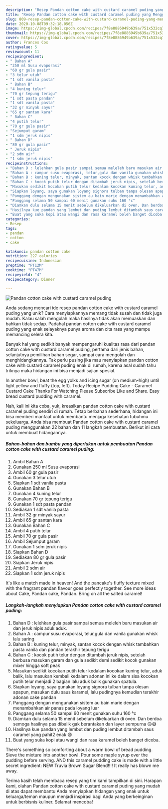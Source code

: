 ```yaml
---
description: "Resep Pandan cotton cake with custard caramel puding yang Menggugah Selera"
title: "Resep Pandan cotton cake with custard caramel puding yang Menggugah Selera"
slug: 809-resep-pandan-cotton-cake-with-custard-caramel-puding-yang-menggugah-selera
date: 2020-10-08T09:32:18.056Z
image: https://img-global.cpcdn.com/recipes/7f8e8886949b639a/751x532cq70/pandan-cotton-cake-with-custard-caramel-puding-foto-resep-utama.jpg
thumbnail: https://img-global.cpcdn.com/recipes/7f8e8886949b639a/751x532cq70/pandan-cotton-cake-with-custard-caramel-puding-foto-resep-utama.jpg
cover: https://img-global.cpcdn.com/recipes/7f8e8886949b639a/751x532cq70/pandan-cotton-cake-with-custard-caramel-puding-foto-resep-utama.jpg
author: Frances Cox
ratingvalue: 5
reviewcount: 11
recipeingredient:
- " Bahan A"
- "250 ml Susu evaporasi"
- "60 gr gula pasir"
- "3 telur utuh"
- "1 sdt vanila pasta"
- " Bahan B"
- "4 kuning telur"
- "70 gr tepung terigu"
- "1 sdt pasta pandan"
- "1 sdt vanila pasta"
- "32 gr minyak sayur"
- "65 gr santan kara"
- " Bahan C"
- "4 putih telur"
- "70 gr gula pasir"
- "Sejumput garam"
- "1 sdm jeruk nipis"
- " Bahan D"
- "80 gr gula pasir"
- " Jeruk nipis"
- "2 sdm air"
- "1 sdm jeruk nipis"
recipeinstructions:
- "Bahan D : lelehkan gula pasir sampai semua meleleh baru masukan air dan jeruk nipis aduk aduk."
- "Bahan A : campur susu evaporasi, telur,gula dan vanila gunakan whisk lalu saring"
- "Bahan B : kuning telur, minyak, santan kocok dengan whisk tambahkan pasta vanila dan pandan terakhir tepung terigu"
- "Bahan C : kocok putih telur dengan ditambah jeruk nipis, setelah berbusa masukan garam dan gula sedikit demi sedikit kocok gunakan mixer hingga soft peak"
- "Masukan sedikit kocokan putih telur kedalam kocokan kuning telur, aduk balik, lalu masukan kembali kedalam adonan ini ke dalam sisa kocokan putih telur menjadi 2 bagian lalu aduk balik gunakan spatula."
- "Siapkan loyang, saya gunakan loyang signora tulban tanpa olesan apapun, masukan dulu saus karamel, lalu pudingnya kemudian terakhir adonan cake pandan"
- "Panggang dengan mengunakan sistem au bain marie dengan menambahkan air panas pada loyang luar"
- "Panggang selama 50 sampai 60 menit gunakan suhu 160 °c"
- "Diamkan dulu selama 15 menit sebelum dikeluarkan di oven. Dan berdoa semoga hasilnya pas dibalik gak berantakan dan layer sempurna 🙃😅"
- "Hasilnya kue pandan yang lembut dan puding lembut ditambah saus caramel yang pahit2 enak 😄"
- "Buat yang suka kopi atau wangi dan rasa karamel boleh banget dicoba."
categories:
- Resep
tags:
- pandan
- cotton
- cake

katakunci: pandan cotton cake 
nutrition: 227 calories
recipecuisine: Indonesian
preptime: "PT12M"
cooktime: "PT47M"
recipeyield: "4"
recipecategory: Dinner

---
```



![Pandan cotton cake with custard caramel puding](https://img-global.cpcdn.com/recipes/7f8e8886949b639a/751x532cq70/pandan-cotton-cake-with-custard-caramel-puding-foto-resep-utama.jpg)

Anda sedang mencari ide resep pandan cotton cake with custard caramel puding yang unik? Cara menyiapkannya memang tidak susah dan tidak juga mudah. Kalau salah mengolah maka hasilnya tidak akan memuaskan dan bahkan tidak sedap. Padahal pandan cotton cake with custard caramel puding yang enak selayaknya punya aroma dan cita rasa yang mampu memancing selera kita.

Banyak hal yang sedikit banyak mempengaruhi kualitas rasa dari pandan cotton cake with custard caramel puding, pertama dari jenis bahan, selanjutnya pemilihan bahan segar, sampai cara mengolah dan menghidangkannya. Tak perlu pusing jika mau menyiapkan pandan cotton cake with custard caramel puding enak di rumah, karena asal sudah tahu triknya maka hidangan ini bisa menjadi sajian spesial.

In another bowl, beat the egg yolks and icing sugar (on medium-high) until light yellow and fluffy (top, left). Today Recipe Pudding Cake - Caramel Custard Cake Thanks For Watching Please Subscribe Like and Share. Easy bread custard pudding with caramel.


Nah, kali ini kita coba, yuk, kreasikan pandan cotton cake with custard caramel puding sendiri di rumah. Tetap berbahan sederhana, hidangan ini bisa memberi manfaat untuk membantu menjaga kesehatan tubuhmu sekeluarga. Anda bisa membuat Pandan cotton cake with custard caramel puding menggunakan 22 bahan dan 11 langkah pembuatan. Berikut ini cara untuk membuat hidangannya.

<!--inarticleads1-->

##### Bahan-bahan dan bumbu yang diperlukan untuk pembuatan Pandan cotton cake with custard caramel puding:

1. Ambil  Bahan A
1. Gunakan 250 ml Susu evaporasi
1. Ambil 60 gr gula pasir
1. Gunakan 3 telur utuh
1. Siapkan 1 sdt vanila pasta
1. Gunakan  Bahan B
1. Gunakan 4 kuning telur
1. Gunakan 70 gr tepung terigu
1. Gunakan 1 sdt pasta pandan
1. Sediakan 1 sdt vanila pasta
1. Ambil 32 gr minyak sayur
1. Ambil 65 gr santan kara
1. Gunakan  Bahan C
1. Ambil 4 putih telur
1. Ambil 70 gr gula pasir
1. Ambil Sejumput garam
1. Gunakan 1 sdm jeruk nipis
1. Siapkan  Bahan D
1. Sediakan 80 gr gula pasir
1. Siapkan  Jeruk nipis
1. Ambil 2 sdm air
1. Siapkan 1 sdm jeruk nipis


It&#39;s like a match made in heaven! And the pancake&#39;s fluffy texture mixed with the fragrant pandan flavour goes perfectly together. See more ideas about Cake, Pandan cake, Pandan. Bring on all the salted caramel! 

<!--inarticleads2-->

##### Langkah-langkah menyiapkan Pandan cotton cake with custard caramel puding:

1. Bahan D : lelehkan gula pasir sampai semua meleleh baru masukan air dan jeruk nipis aduk aduk.
1. Bahan A : campur susu evaporasi, telur,gula dan vanila gunakan whisk lalu saring
1. Bahan B : kuning telur, minyak, santan kocok dengan whisk tambahkan pasta vanila dan pandan terakhir tepung terigu
1. Bahan C : kocok putih telur dengan ditambah jeruk nipis, setelah berbusa masukan garam dan gula sedikit demi sedikit kocok gunakan mixer hingga soft peak
1. Masukan sedikit kocokan putih telur kedalam kocokan kuning telur, aduk balik, lalu masukan kembali kedalam adonan ini ke dalam sisa kocokan putih telur menjadi 2 bagian lalu aduk balik gunakan spatula.
1. Siapkan loyang, saya gunakan loyang signora tulban tanpa olesan apapun, masukan dulu saus karamel, lalu pudingnya kemudian terakhir adonan cake pandan
1. Panggang dengan mengunakan sistem au bain marie dengan menambahkan air panas pada loyang luar
1. Panggang selama 50 sampai 60 menit gunakan suhu 160 °c
1. Diamkan dulu selama 15 menit sebelum dikeluarkan di oven. Dan berdoa semoga hasilnya pas dibalik gak berantakan dan layer sempurna 🙃😅
1. Hasilnya kue pandan yang lembut dan puding lembut ditambah saus caramel yang pahit2 enak 😄
1. Buat yang suka kopi atau wangi dan rasa karamel boleh banget dicoba.


There&#39;s something so comforting about a warm bowl of bread pudding. Sieve the mixture into another bowl. Pour some maple syrup over the pudding before serving. AND this caramel pudding cake is made with a little secret ingredient: NEW Truvia Brown Sugar Blend!!!! It really has blown me away. 

Terima kasih telah membaca resep yang tim kami tampilkan di sini. Harapan kami, olahan Pandan cotton cake with custard caramel puding yang mudah di atas dapat membantu Anda menyiapkan hidangan yang enak untuk keluarga/teman maupun menjadi inspirasi bagi Anda yang berkeinginan untuk berbisnis kuliner. Selamat mencoba!
